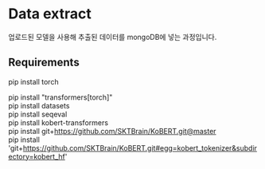 # Data extract
업로드된 모델을 사용해 추출된 데이터를 mongoDB에 넣는 과정입니다.
## Requirements
pip install torch  

pip install "transformers[torch]"  
pip install datasets  
pip install seqeval  
pip install kobert-transformers  
pip install git+https://github.com/SKTBrain/KoBERT.git@master  
pip install 'git+https://github.com/SKTBrain/KoBERT.git#egg=kobert_tokenizer&subdirectory=kobert_hf'  
